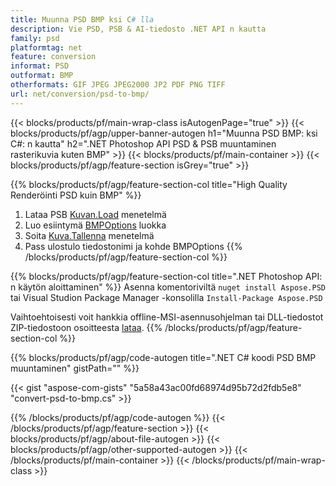 ```yaml
---
title: Muunna PSD BMP ksi C# lla
description: Vie PSD, PSB & AI-tiedosto .NET API n kautta
family: psd
platformtag: net
feature: conversion
informat: PSD
outformat: BMP
otherformats: GIF JPEG JPEG2000 JP2 PDF PNG TIFF
url: net/conversion/psd-to-bmp/
---
```


{{< blocks/products/pf/main-wrap-class isAutogenPage="true" >}}
{{< blocks/products/pf/agp/upper-banner-autogen h1="Muunna PSD BMP: ksi C#: n kautta" h2=".NET Photoshop API PSD & PSB muuntaminen rasterikuvia kuten BMP" >}}
{{< blocks/products/pf/main-container >}}
{{< blocks/products/pf/agp/feature-section isGrey="true" >}}

{{% blocks/products/pf/agp/feature-section-col title="High Quality Renderöinti PSD kuin BMP" %}}
1. Lataa PSB [Kuvan.Load](https://apireference.aspose.com/psd/net/aspose.psd/image/methods/load/index) menetelmä
1. Luo esiintymä [BMPOptions](https://apireference.aspose.com/psd/net/aspose.psd.imageoptions/bmpoptions) luokka
1. Soita [Kuva.Tallenna](https://apireference.aspose.com/psd/net/aspose.psd/image/methods/save/index) menetelmä
1. Pass ulostulo tiedostonimi ja kohde BMPOptions
{{% /blocks/products/pf/agp/feature-section-col %}}

{{% blocks/products/pf/agp/feature-section-col title=".NET Photoshop API: n käytön aloittaminen" %}}
Asenna komentoriviltä ```nuget install Aspose.PSD``` tai Visual Studion Package Manager -konsolilla ```Install-Package Aspose.PSD```

Vaihtoehtoisesti voit hankkia offline-MSI-asennusohjelman tai DLL-tiedostot ZIP-tiedostoon osoitteesta [lataa](https://releases.aspose.com/psd/net).
{{% /blocks/products/pf/agp/feature-section-col %}}

{{% blocks/products/pf/agp/code-autogen title=".NET C# koodi PSD BMP muuntaminen" gistPath="" %}}

{{< gist "aspose-com-gists" "5a58a43ac00fd68974d95b72d2fdb5e8" "convert-psd-to-bmp.cs" >}}

{{% /blocks/products/pf/agp/code-autogen %}}
{{< /blocks/products/pf/agp/feature-section >}}
{{< blocks/products/pf/agp/about-file-autogen >}}
{{< blocks/products/pf/agp/other-supported-autogen >}}
{{< /blocks/products/pf/main-container >}}
{{< /blocks/products/pf/main-wrap-class >}}
